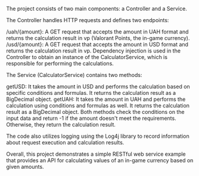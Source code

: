 The project consists of two main components: a Controller and a Service.

The Controller handles HTTP requests and defines two endpoints:

/uah/{amount}: A GET request that accepts the amount in UAH format and returns the calculation result in vp (Valorant Points, the in-game currency).
/usd/{amount}: A GET request that accepts the amount in USD format and returns the calculation result in vp.
Dependency injection is used in the Controller to obtain an instance of the CalculatorService, which is responsible for performing the calculations.

The Service (CalculatorService) contains two methods:

getUSD: It takes the amount in USD and performs the calculation based on specific conditions and formulas. It returns the calculation result as a BigDecimal object.
getUAH: It takes the amount in UAH and performs the calculation using conditions and formulas as well. It returns the calculation result as a BigDecimal object.
Both methods check the conditions on the input data and return -1 if the amount doesn't meet the requirements. Otherwise, they return the calculation result.

The code also utilizes logging using the Log4j library to record information about request execution and calculation results.

Overall, this project demonstrates a simple RESTful web service example that provides an API for calculating values of an in-game currency based on given amounts.
